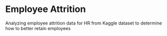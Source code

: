 # Employee Attrition
Analyzing employee attrition data for HR from Kaggle dataset to determine how to better retain employees

